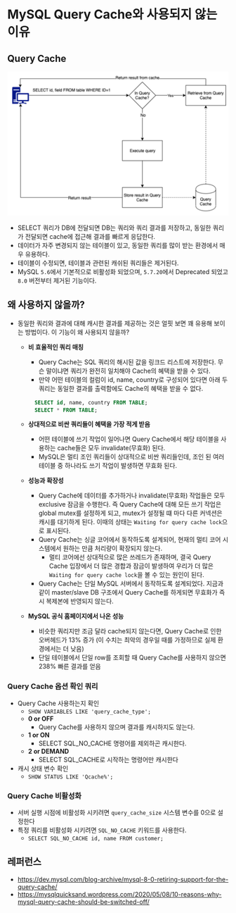 # MySQL Query Cache와 사용되지 않는 이유

## Query Cache

<img src="https://github.com/programmer-sjk/TIL/blob/main/images/db/query-cache.png" width="600">

- SELECT 쿼리가 DB에 전달되면 DB는 쿼리와 쿼리 결과를 저장하고, 동일한 쿼리가 전달되면 cache에 접근해 결과를 빠르게 응답한다.
- 데이터가 자주 변경되지 않는 테이블이 있고, 동일한 쿼리를 많이 받는 환경에서 매우 유용하다.
- 테이블이 수정되면, 테이블과 관련된 캐쉬된 쿼리들은 제거된다.
- MySQL `5.6`에서 기본적으로 비활성화 되었으며, `5.7.20`에서 Deprecated 되었고 `8.0` 버전부터 제거된 기능이다.

## 왜 사용하지 않을까?

- 동일한 쿼리와 결과에 대해 캐시한 결과를 제공하는 것은 얼핏 보면 꽤 유용해 보이는 방법이다. 이 기능이 왜 사용되지 않을까?
  - **비 효율적인 쿼리 매칭**
    - Query Cache는 SQL 쿼리의 해시된 값을 링크드 리스트에 저장한다. 무슨 말이냐면 쿼리가 완전히 일치해야 Cache의 혜택을 받을 수 있다.
    - 만약 어떤 테이블의 컬럼이 id, name, country로 구성되어 있다면 아래 두 쿼리는 동일한 결과를 출력함에도 Cache의 혜택을 받을 수 없다.

    ```sql
      SELECT id, name, country FROM TABLE;
      SELECT * FROM TABLE;
    ```

  - **상대적으로 비싼 쿼리들이 혜택을 가장 적게 받음**
    - 어떤 테이블에 쓰기 작업이 일어나면 Query Cache에서 해당 테이블을 사용하는 cache들은 모두 invalidate(무효화) 된다.
    - MySQL은 멀티 조인 쿼리들이 상대적으로 비싼 쿼리들인데, 조인 된 여러 테이블 중 하나라도 쓰기 작업이 발생하면 무효화 된다.
  - **성능과 확장성**
    - Query Cache에 데이터를 추가하거나 invalidate(무효화) 작업들은 모두 exclusive 잠금을 수행한다. 즉 Query Cache에 대해 모든 쓰기 작업은 global mutex를 설정하게 되고, mutex가 설정될 떄 마다 다른 커넥션은 캐시를 대기하게 된다. 이때의 상태는 `Waiting for query cache lock`으로 표시된다.
    - Query Cache는 싱글 코어에서 동작하도록 설계되어, 현재의 멀티 코어 시스템에서 원하는 만큼 처리량이 확장되지 않는다.
      - 멀티 코어에선 상대적으로 많은 쓰레드가 존재하며, 결국 Query Cache 입장에서 더 많은 경합과 잠금이 발생하여 우리가 더 많은 `Waiting for query cache lock`을 볼 수 있는 원인이 된다.
    - Query Cache는 단일 MySQL 서버에서 동작하도록 설계되었다. 지금과 같이 master/slave DB 구조에서 Query Cache를 하게되면 무효화가 즉시 복제본에 반영되지 않는다.
  - **MySQL 공식 홈페이지에서 나온 성능**
    - 비슷한 쿼리지만 조금 달라 cache되지 않는다면, Query Cache로 인한 오버헤드가 13% 증가 (이 수치는 최악의 경우일 때를 가정하므로 실제 환경에서는 더 낮음)
    - 단일 테이블에서 단일 row를 조회할 때 Query Cache를 사용하지 않으면 238% 빠른 결과를 얻음

### Query Cache 옵션 확인 쿼리

- Query Cache 사용하는지 확인
  - `SHOW VARIABLES LIKE 'query_cache_type';`
  - **0 or OFF**
    - Query Cache를 사용하지 않으며 결과를 캐시하지도 않는다.
  - **1 or ON**
    - SELECT SQL_NO_CACHE 명령어를 제외하곤 캐시한다.
  - **2 or DEMAND**
    - SELECT SQL_CACHE로 시작하는 명령어만 캐시한다
- 캐시 상태 변수 확인
  - `SHOW STATUS LIKE 'Qcache%';`

### Query Cache 비활성화

- 서버 실행 시점에 비활성화 시키려면 `query_cache_size` 시스템 변수를 0으로 설정한다
- 특정 쿼리를 비활성화 시키려면 `SQL_NO_CACHE` 키워드를 사용한다.
  - `SELECT SQL_NO_CACHE id, name FROM customer;`

## 레퍼런스

- https://dev.mysql.com/blog-archive/mysql-8-0-retiring-support-for-the-query-cache/
- https://mysqlquicksand.wordpress.com/2020/05/08/10-reasons-why-mysql-query-cache-should-be-switched-off/
